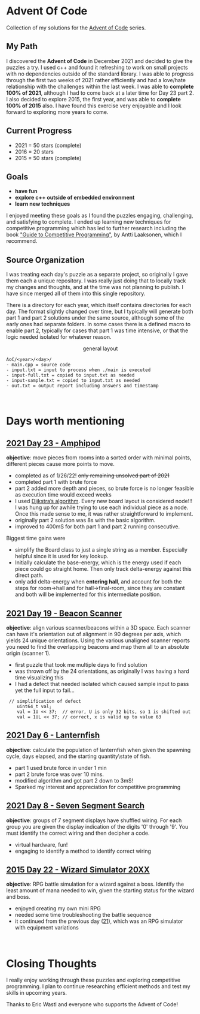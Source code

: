 # Advent Of Code
Collection of my solutions for the [Advent of Code](https://adventofcode.com) series.

## My Path
I discovered the **Advent of Code** in December 2021 and decided to give the puzzles a try.  I used c++ and found it  refreshing to work on small projects with no dependencies outside of the standard library.  I was able to progress through the first two weeks of 2021 rather efficiently and had a love/hate relationship with the challenges within the last week.  I was able to **complete 100% of 2021**, although I had to come back at a later time for Day 23 part 2.  I also decided to explore 2015, the first year, and was able to **complete 100% of 2015** also.  I have found this exercise very enjoyable and I look forward to exploring more years to come.  

## Current Progress
* 2021 = 50 stars (complete)
* 2016 = 20 stars 
* 2015 = 50 stars (complete)

## Goals
* **have fun**
* **explore c++ outside of embedded environment**
* **learn new techniques**

I enjoyed meeting these goals as I found the puzzles engaging, challenging, and satisfying to complete. I ended up  learning new techniques for competitive programming which has led to further research including the book ["Guide to Competitive Programming"](https://www.amazon.com/Guide-Competitive-Programming-Algorithms-Undergraduate/dp/3030393569/), by Antti Laaksonen, which I recommend.

## Source Organization
I was treating each day's puzzle as a separate project, so originally I gave them each a unique repository. I was really just doing that to locally track my changes and thoughts, and at the time was not planning to publish. I have since merged all of them into this single repository.

There is a directory for each year, which itself contains directories for each day. The format slightly changed over time, but I typically will generate both part 1 and part 2 solutions under the same source, although some of the early ones had separate folders. In some cases there is a defined macro to enable part 2, typically for cases that part 1 was time intensive, or that the logic needed isolated for whatever reason.

<p style="text-align: center;">general layout</p>

    AoC/<year>/<day>/
    - main.cpp = source code
    - input.txt = input to process when ./main is executed
    - input-full.txt = copied to input.txt as needed
    - input-sample.txt = copied to input.txt as needed
    - out.txt = output report including answers and timestamp

<br/>

# Days worth mentioning
## [2021 Day 23 - Amphipod](https://adventofcode.com/2021/day/23)
**objective**: move pieces from rooms into a sorted order with minimal points, different pieces cause more points to move.
* completed as of 1/26/22! ~~only remaining unsolved part of 2021~~
* completed part 1 with brute force
* part 2 added more depth and pieces, so brute force is no longer feasible as execution time would exceed weeks
* I used [Dijkstra’s algorithm](https://en.wikipedia.org/wiki/Dijkstra%27s_algorithm).  Every new board layout is considered node!!!  I was hung up for awhile trying to use each individual piece as a node.  Once this made sense to me, it was rather straightforward to implement.
* originally part 2 solution was 8s with the basic algorithm.
* improved to 400mS for both part 1 and part 2 running consecutive.

Biggest time gains were
* simplify the Board class to just a single string as a member.  Especially helpful since it is used for key lookup.
* Initially calculate the base-energy, which is the energy used if each piece could go straight home.  Then only track delta-energy against this direct path.
* only add delta-energy when **entering hall**, and account for both the steps for room->hall and for  hall->final-room, since they are constant and both will be implemented for this intermediate position.

## [2021 Day 19 - Beacon Scanner](https://adventofcode.com/2021/day/19)
**objective**: align various scanner/beacons within a 3D space.  Each scanner can have it's orientation out of alignment in 90 degrees per axis, which yields 24 unique orientations.  Using the various unaligned scanner reports you need to find the overlapping beacons and map them all to an absolute origin (scanner 1).
* first puzzle that took me multiple days to find solution
* was thrown off by the 24 orientations, as originally I was having a hard time visualizing this
* I had a defect that needed isolated which caused sample input to pass yet the full input to fail...
<pre><code> // simplification of defect
    uint64_t val;
    val = 1U << 37;  // error, U is only 32 bits, so 1 is shifted out 
    val = 1UL << 37; // correct, x is valid up to value 63
</code></pre>

## [2021 Day 6 - Lanternfish](https://adventofcode.com/2021/day/6)
**objective**: calculate the population of lanternfish when given the spawning cycle, days elapsed, and the starting quantity\state of fish.
* part 1 used brute force in under 1 min
* part 2 brute force was over 10 mins.
* modified algorithm and got part 2 down to 3mS!
* Sparked my interest and appreciation for competitive programming

## [2021 Day 8 - Seven Segment Search](https://adventofcode.com/2021/day/8)
**objective**: groups of 7 segment displays have shuffled wiring.  For each group you are given the display indication of the digits '0' through '9'.  You must identify the correct wiring and then decipher a code.
* virtual hardware, fun!
* engaging to identify a method to identify correct wiring

## [2015 Day 22 - Wizard Simulator 20XX](https://adventofcode.com/2015/day/22)
**objective**: RPG battle simulation for a wizard against a boss.  Identify the least amount of mana needed to win, given the starting status for the wizard and boss.
* enjoyed creating my own mini RPG
* needed some time troubleshooting the battle sequence
* it continued from the previous day ([21](https://adventofcode.com/2015/day/22)), which was an RPG simulator with equipment variations

<br/>

# Closing Thoughts
I really enjoy working through these puzzles and exploring competitive programming.  I plan to continue researching efficient methods and test my skills in upcoming years.

Thanks to Eric Wastl and everyone who supports the Advent of Code!
 